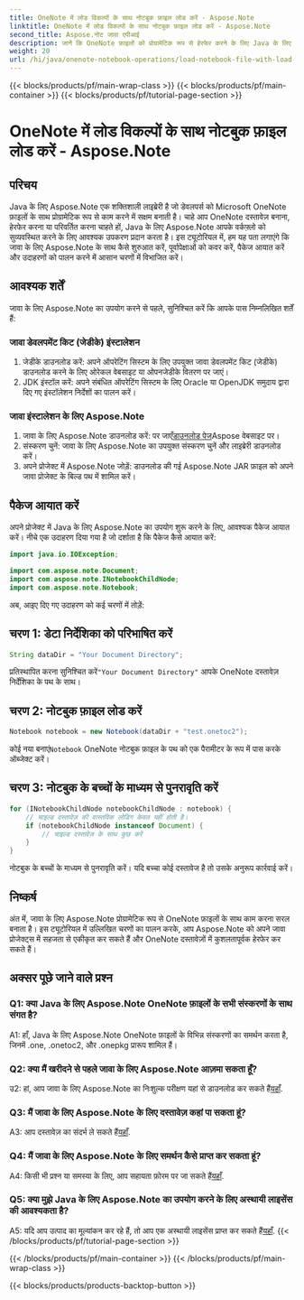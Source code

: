 ```yaml
---
title: OneNote में लोड विकल्पों के साथ नोटबुक फ़ाइल लोड करें - Aspose.Note
linktitle: OneNote में लोड विकल्पों के साथ नोटबुक फ़ाइल लोड करें - Aspose.Note
second_title: Aspose.नोट जावा एपीआई
description: जानें कि OneNote फ़ाइलों को प्रोग्रामेटिक रूप से हेरफेर करने के लिए Java के लिए Aspose.Note का उपयोग कैसे करें। अभी हमारे व्यापक ट्यूटोरियल के साथ शुरुआत करें।
weight: 20
url: /hi/java/onenote-notebook-operations/load-notebook-file-with-load-options/
---
```


{{< blocks/products/pf/main-wrap-class >}}
{{< blocks/products/pf/main-container >}}
{{< blocks/products/pf/tutorial-page-section >}}

# OneNote में लोड विकल्पों के साथ नोटबुक फ़ाइल लोड करें - Aspose.Note

## परिचय

Java के लिए Aspose.Note एक शक्तिशाली लाइब्रेरी है जो डेवलपर्स को Microsoft OneNote फ़ाइलों के साथ प्रोग्रामेटिक रूप से काम करने में सक्षम बनाती है। चाहे आप OneNote दस्तावेज़ बनाना, हेरफेर करना या परिवर्तित करना चाहते हों, Java के लिए Aspose.Note आपके वर्कफ़्लो को सुव्यवस्थित करने के लिए आवश्यक उपकरण प्रदान करता है। इस ट्यूटोरियल में, हम यह पता लगाएंगे कि जावा के लिए Aspose.Note के साथ कैसे शुरुआत करें, पूर्वापेक्षाओं को कवर करें, पैकेज आयात करें और उदाहरणों को पालन करने में आसान चरणों में विभाजित करें।

## आवश्यक शर्तें

जावा के लिए Aspose.Note का उपयोग करने से पहले, सुनिश्चित करें कि आपके पास निम्नलिखित शर्तें हैं:

### जावा डेवलपमेंट किट (जेडीके) इंस्टालेशन

1. जेडीके डाउनलोड करें: अपने ऑपरेटिंग सिस्टम के लिए उपयुक्त जावा डेवलपमेंट किट (जेडीके) डाउनलोड करने के लिए ओरेकल वेबसाइट या ओपनजेडीके वितरण पर जाएं।
2. JDK इंस्टॉल करें: अपने संबंधित ऑपरेटिंग सिस्टम के लिए Oracle या OpenJDK समुदाय द्वारा दिए गए इंस्टॉलेशन निर्देशों का पालन करें।

### जावा इंस्टालेशन के लिए Aspose.Note

1.  जावा के लिए Aspose.Note डाउनलोड करें: पर जाएँ[डाउनलोड पेज](https://releases.aspose.com/note/java/)Aspose वेबसाइट पर।
2. संस्करण चुनें: जावा के लिए Aspose.Note का उपयुक्त संस्करण चुनें और लाइब्रेरी डाउनलोड करें।
3. अपने प्रोजेक्ट में Aspose.Note जोड़ें: डाउनलोड की गई Aspose.Note JAR फ़ाइल को अपने जावा प्रोजेक्ट के बिल्ड पथ में शामिल करें।

## पैकेज आयात करें

अपने प्रोजेक्ट में Java के लिए Aspose.Note का उपयोग शुरू करने के लिए, आवश्यक पैकेज आयात करें। नीचे एक उदाहरण दिया गया है जो दर्शाता है कि पैकेज कैसे आयात करें:

```java
import java.io.IOException;

import com.aspose.note.Document;
import com.aspose.note.INotebookChildNode;
import com.aspose.note.Notebook;
```

अब, आइए दिए गए उदाहरण को कई चरणों में तोड़ें:

## चरण 1: डेटा निर्देशिका को परिभाषित करें

```java
String dataDir = "Your Document Directory";
```

 प्रतिस्थापित करना सुनिश्चित करें`"Your Document Directory"` आपके OneNote दस्तावेज़ निर्देशिका के पथ के साथ।

## चरण 2: नोटबुक फ़ाइल लोड करें

```java
Notebook notebook = new Notebook(dataDir + "test.onetoc2");
```

 कोई नया बनाएं`Notebook` OneNote नोटबुक फ़ाइल के पथ को एक पैरामीटर के रूप में पास करके ऑब्जेक्ट करें।

## चरण 3: नोटबुक के बच्चों के माध्यम से पुनरावृति करें

```java
for (INotebookChildNode notebookChildNode : notebook) {
    // चाइल्ड दस्तावेज़ की वास्तविक लोडिंग केवल यहीं होती है।
    if (notebookChildNode instanceof Document) {
        // चाइल्ड दस्तावेज़ के साथ कुछ करें
    }
}
```

नोटबुक के बच्चों के माध्यम से पुनरावृति करें। यदि बच्चा कोई दस्तावेज है तो उसके अनुरूप कार्रवाई करें।

## निष्कर्ष

अंत में, जावा के लिए Aspose.Note प्रोग्रामेटिक रूप से OneNote फ़ाइलों के साथ काम करना सरल बनाता है। इस ट्यूटोरियल में उल्लिखित चरणों का पालन करके, आप Aspose.Note को अपने जावा प्रोजेक्ट्स में सहजता से एकीकृत कर सकते हैं और OneNote दस्तावेज़ों में कुशलतापूर्वक हेरफेर कर सकते हैं।

## अक्सर पूछे जाने वाले प्रश्न

### Q1: क्या Java के लिए Aspose.Note OneNote फ़ाइलों के सभी संस्करणों के साथ संगत है?

A1: हाँ, Java के लिए Aspose.Note OneNote फ़ाइलों के विभिन्न संस्करणों का समर्थन करता है, जिनमें .one, .onetoc2, और .onepkg प्रारूप शामिल हैं।

### Q2: क्या मैं खरीदने से पहले जावा के लिए Aspose.Note आज़मा सकता हूँ?

 उ2: हां, आप जावा के लिए Aspose.Note का निःशुल्क परीक्षण यहां से डाउनलोड कर सकते हैं[यहाँ](https://releases.aspose.com/).

### Q3: मैं जावा के लिए Aspose.Note के लिए दस्तावेज़ कहां पा सकता हूं?

 A3: आप दस्तावेज़ का संदर्भ ले सकते हैं[यहाँ](https://reference.aspose.com/note/java/).

### Q4: मैं जावा के लिए Aspose.Note के लिए समर्थन कैसे प्राप्त कर सकता हूं?

 A4: किसी भी प्रश्न या समस्या के लिए, आप सहायता फ़ोरम पर जा सकते हैं[यहाँ](https://forum.aspose.com/c/note/28).

### Q5: क्या मुझे Java के लिए Aspose.Note का उपयोग करने के लिए अस्थायी लाइसेंस की आवश्यकता है?

 A5: यदि आप उत्पाद का मूल्यांकन कर रहे हैं, तो आप एक अस्थायी लाइसेंस प्राप्त कर सकते हैं[यहाँ](https://purchase.aspose.com/temporary-license/).
{{< /blocks/products/pf/tutorial-page-section >}}

{{< /blocks/products/pf/main-container >}}
{{< /blocks/products/pf/main-wrap-class >}}

{{< blocks/products/products-backtop-button >}}
